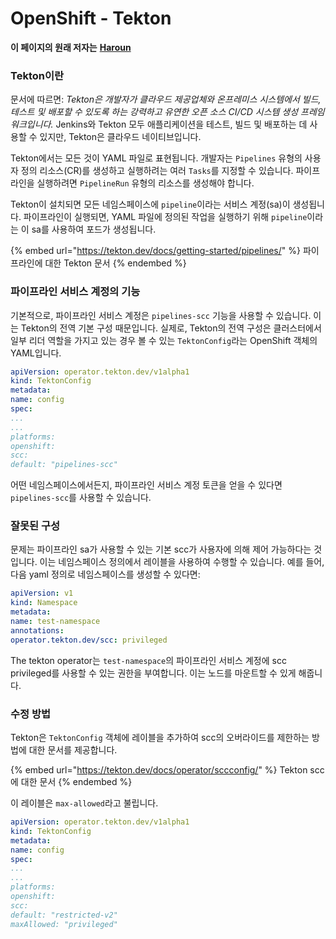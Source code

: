 # OpenShift - Tekton

**이 페이지의 원래 저자는** [**Haroun**](https://www.linkedin.com/in/haroun-al-mounayar-571830211)

### Tekton이란

문서에 따르면: _Tekton은 개발자가 클라우드 제공업체와 온프레미스 시스템에서 빌드, 테스트 및 배포할 수 있도록 하는 강력하고 유연한 오픈 소스 CI/CD 시스템 생성 프레임워크입니다._ Jenkins와 Tekton 모두 애플리케이션을 테스트, 빌드 및 배포하는 데 사용할 수 있지만, Tekton은 클라우드 네이티브입니다.&#x20;

Tekton에서는 모든 것이 YAML 파일로 표현됩니다. 개발자는 `Pipelines` 유형의 사용자 정의 리소스(CR)를 생성하고 실행하려는 여러 `Tasks`를 지정할 수 있습니다. 파이프라인을 실행하려면 `PipelineRun` 유형의 리소스를 생성해야 합니다.

Tekton이 설치되면 모든 네임스페이스에 `pipeline`이라는 서비스 계정(sa)이 생성됩니다. 파이프라인이 실행되면, YAML 파일에 정의된 작업을 실행하기 위해 `pipeline`이라는 이 sa를 사용하여 포드가 생성됩니다.

{% embed url="https://tekton.dev/docs/getting-started/pipelines/" %}
파이프라인에 대한 Tekton 문서
{% endembed %}

### 파이프라인 서비스 계정의 기능

기본적으로, 파이프라인 서비스 계정은 `pipelines-scc` 기능을 사용할 수 있습니다. 이는 Tekton의 전역 기본 구성 때문입니다. 실제로, Tekton의 전역 구성은 클러스터에서 일부 리더 역할을 가지고 있는 경우 볼 수 있는 `TektonConfig`라는 OpenShift 객체의 YAML입니다.
```yaml
apiVersion: operator.tekton.dev/v1alpha1
kind: TektonConfig
metadata:
name: config
spec:
...
...
platforms:
openshift:
scc:
default: "pipelines-scc"
```
어떤 네임스페이스에서든지, 파이프라인 서비스 계정 토큰을 얻을 수 있다면 `pipelines-scc`를 사용할 수 있습니다.

### 잘못된 구성

문제는 파이프라인 sa가 사용할 수 있는 기본 scc가 사용자에 의해 제어 가능하다는 것입니다. 이는 네임스페이스 정의에서 레이블을 사용하여 수행할 수 있습니다. 예를 들어, 다음 yaml 정의로 네임스페이스를 생성할 수 있다면:
```yaml
apiVersion: v1
kind: Namespace
metadata:
name: test-namespace
annotations:
operator.tekton.dev/scc: privileged
```
The tekton operator는 `test-namespace`의 파이프라인 서비스 계정에 scc privileged를 사용할 수 있는 권한을 부여합니다. 이는 노드를 마운트할 수 있게 해줍니다.

### 수정 방법

Tekton은 `TektonConfig` 객체에 레이블을 추가하여 scc의 오버라이드를 제한하는 방법에 대한 문서를 제공합니다.

{% embed url="https://tekton.dev/docs/operator/sccconfig/" %}
Tekton scc에 대한 문서
{% endembed %}

이 레이블은 `max-allowed`라고 불립니다.
```yaml
apiVersion: operator.tekton.dev/v1alpha1
kind: TektonConfig
metadata:
name: config
spec:
...
...
platforms:
openshift:
scc:
default: "restricted-v2"
maxAllowed: "privileged"
```

